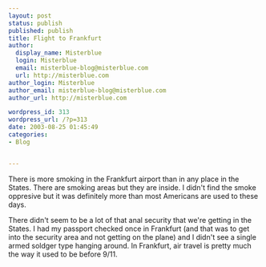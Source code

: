 ```yaml
---
layout: post
status: publish
published: publish
title: Flight to Frankfurt
author:
  display_name: Misterblue
  login: Misterblue
  email: misterblue-blog@misterblue.com
  url: http://misterblue.com
author_login: Misterblue
author_email: misterblue-blog@misterblue.com
author_url: http://misterblue.com

wordpress_id: 313
wordpress_url: /?p=313
date: 2003-08-25 01:45:49
categories:
- Blog


---
```

<p>
There is more smoking in the Frankfurt airport than in any
place in the States.
There are smoking areas but they are inside.  I didn't find
the smoke oppresive but it was definitely more than most
Americans are used to these days.
</p>
<p>
There didn't seem to be a lot of that anal security that we're
getting in the States.  I had my passport checked once
in Frankfurt (and that was to get into the security area
and not getting on the plane) and I didn't see a single armed
soldger type hanging around.  In Frankfurt, air travel is pretty
much the way it used to be before 9/11.
</p>
